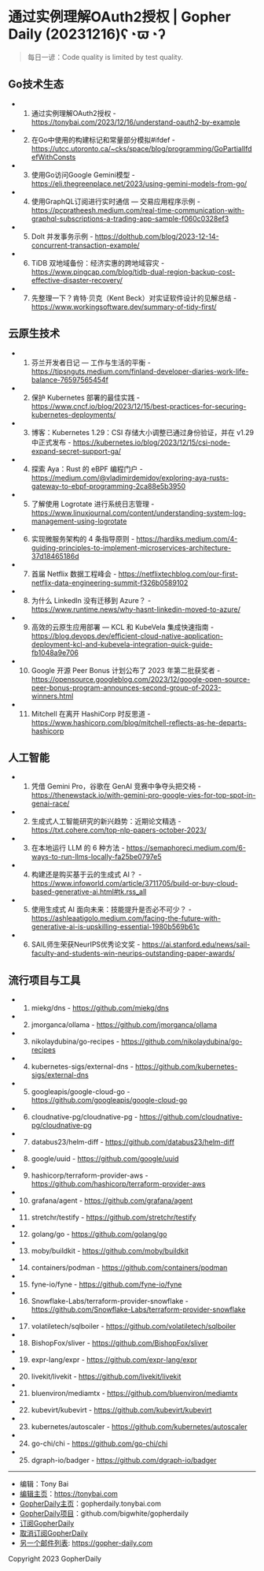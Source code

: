# 通过实例理解OAuth2授权 | Gopher Daily (20231216)ʕ◔ϖ◔ʔ

>每日一谚：Code quality is limited by test quality.

## Go技术生态


- 1. 通过实例理解OAuth2授权 - https://tonybai.com/2023/12/16/understand-oauth2-by-example

- 2. 在Go中使用的构建标记和常量部分模拟#ifdef - https://utcc.utoronto.ca/~cks/space/blog/programming/GoPartialIfdefWithConsts

- 3. 使用Go访问Google Gemini模型 - https://eli.thegreenplace.net/2023/using-gemini-models-from-go/

- 4. 使用GraphQL订阅进行实时通信 — 交易应用程序示例 - https://pcpratheesh.medium.com/real-time-communication-with-graphql-subscriptions-a-trading-app-sample-f060c0328ef3

- 5. Dolt 并发事务示例 - https://dolthub.com/blog/2023-12-14-concurrent-transaction-example/

- 6. TiDB 双地域备份：经济实惠的跨地域容灾 - https://www.pingcap.com/blog/tidb-dual-region-backup-cost-effective-disaster-recovery/

- 7. 先整理一下？肯特·贝克（Kent Beck）对实证软件设计的见解总结 - https://www.workingsoftware.dev/summary-of-tidy-first/


## 云原生技术


- 1. 芬兰开发者日记 — 工作与生活的平衡 - https://tipsnguts.medium.com/finland-developer-diaries-work-life-balance-76597565454f

- 2. 保护 Kubernetes 部署的最佳实践 - https://www.cncf.io/blog/2023/12/15/best-practices-for-securing-kubernetes-deployments/

- 3. 博客：Kubernetes 1.29：CSI 存储大小调整已通过身份验证，并在 v1.29 中正式发布 - https://kubernetes.io/blog/2023/12/15/csi-node-expand-secret-support-ga/

- 4. 探索 Aya：Rust 的 eBPF 编程门户 - https://medium.com/@vladimirdemidov/exploring-aya-rusts-gateway-to-ebpf-programming-2ca88e5b3950

- 5. 了解使用 Logrotate 进行系统日志管理 - https://www.linuxjournal.com/content/understanding-system-log-management-using-logrotate

- 6. 实现微服务架构的 4 条指导原则 - https://hardiks.medium.com/4-guiding-principles-to-implement-microservices-architecture-37d18465186d

- 7. 首届 Netflix 数据工程峰会 - https://netflixtechblog.com/our-first-netflix-data-engineering-summit-f326b0589102

- 8. 为什么 LinkedIn 没有迁移到 Azure？ - https://www.runtime.news/why-hasnt-linkedin-moved-to-azure/

- 9. 高效的云原生应用部署 — KCL 和 KubeVela 集成快速指南 - https://blog.devops.dev/efficient-cloud-native-application-deployment-kcl-and-kubevela-integration-quick-guide-fb1048a9e706

- 10. Google 开源 Peer Bonus 计划公布了 2023 年第二批获奖者 - https://opensource.googleblog.com/2023/12/google-open-source-peer-bonus-program-announces-second-group-of-2023-winners.html

- 11. Mitchell 在离开 HashiCorp 时反思道 - https://www.hashicorp.com/blog/mitchell-reflects-as-he-departs-hashicorp


## 人工智能


- 1. 凭借 Gemini Pro，谷歌在 GenAI 竞赛中争夺头把交椅 - https://thenewstack.io/with-gemini-pro-google-vies-for-top-spot-in-genai-race/

- 2. 生成式人工智能研究的新兴趋势：近期论文精选 - https://txt.cohere.com/top-nlp-papers-october-2023/

- 3. 在本地运行 LLM 的 6 种方法 - https://semaphoreci.medium.com/6-ways-to-run-llms-locally-fa25be0797e5

- 4. 构建还是购买基于云的生成式 AI？ - https://www.infoworld.com/article/3711705/build-or-buy-cloud-based-generative-ai.html#tk.rss_all

- 5. 使用生成式 AI 面向未来：技能提升是否必不可少？ - https://ashleaatigolo.medium.com/facing-the-future-with-generative-ai-is-upskilling-essential-1980b569b61c

- 6. SAIL师生荣获NeurIPS优秀论文奖 - https://ai.stanford.edu/news/sail-faculty-and-students-win-neurips-outstanding-paper-awards/


## 流行项目与工具


- 1. miekg/dns - https://github.com/miekg/dns

- 2. jmorganca/ollama - https://github.com/jmorganca/ollama

- 3. nikolaydubina/go-recipes - https://github.com/nikolaydubina/go-recipes

- 4. kubernetes-sigs/external-dns - https://github.com/kubernetes-sigs/external-dns

- 5. googleapis/google-cloud-go - https://github.com/googleapis/google-cloud-go

- 6. cloudnative-pg/cloudnative-pg - https://github.com/cloudnative-pg/cloudnative-pg

- 7. databus23/helm-diff - https://github.com/databus23/helm-diff

- 8. google/uuid - https://github.com/google/uuid

- 9. hashicorp/terraform-provider-aws - https://github.com/hashicorp/terraform-provider-aws

- 10. grafana/agent - https://github.com/grafana/agent

- 11. stretchr/testify - https://github.com/stretchr/testify

- 12. golang/go - https://github.com/golang/go

- 13. moby/buildkit - https://github.com/moby/buildkit

- 14. containers/podman - https://github.com/containers/podman

- 15. fyne-io/fyne - https://github.com/fyne-io/fyne

- 16. Snowflake-Labs/terraform-provider-snowflake - https://github.com/Snowflake-Labs/terraform-provider-snowflake

- 17. volatiletech/sqlboiler - https://github.com/volatiletech/sqlboiler

- 18. BishopFox/sliver - https://github.com/BishopFox/sliver

- 19. expr-lang/expr - https://github.com/expr-lang/expr

- 20. livekit/livekit - https://github.com/livekit/livekit

- 21. bluenviron/mediamtx - https://github.com/bluenviron/mediamtx

- 22. kubevirt/kubevirt - https://github.com/kubevirt/kubevirt

- 23. kubernetes/autoscaler - https://github.com/kubernetes/autoscaler

- 24. go-chi/chi - https://github.com/go-chi/chi

- 25. dgraph-io/badger - https://github.com/dgraph-io/badger


----

- 编辑：Tony Bai
- [编辑主页](https://tonybai.com)：https://tonybai.com
- [GopherDaily主页](https://gopherdaily.tonybai.com)：gopherdaily.tonybai.com
- [GopherDaily项目](https://github.com/bigwhite/gopherdaily)：github.com/bigwhite/gopherdaily
- [订阅GopherDaily](https://gopherdaily.tonybai.com/subscribe)
- [取消订阅GopherDaily](https://gopherdaily.tonybai.com/unsubscribe)
- [另一个邮件列表](https://gopher-daily.com): https://gopher-daily.com

Copyright 2023 GopherDaily
